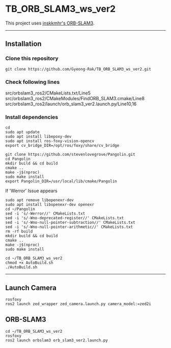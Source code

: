 # TB_ORB_SLAM3_ws_ver2

This project uses [jnskkmhr's ORB-SLAM3](https://github.com/jnskkmhr/orbslam3).

---

## Installation

### Clone this repository
```
git clone https://github.com/Gyeong-Rak/TB_ORB_SLAM3_ws_ver2.git
```

### Check following lines
src/orbslam3_ros2/CMakeLists.txt/Line5
src/orbslam3_ros2/CMakeModules/FindORB_SLAM3.cmake/Line8
src/orbslam3_ros2/launch/orb_slam3_ver2.launch.py/Line10,16

### Install dependencies
```
cd
sudo apt update
sudo apt install libepoxy-dev
sudo apt install ros-foxy-vision-opencv
export cv_bridge_DIR=/opt/ros/foxy/share/cv_bridge
```

```
git clone https://github.com/stevenlovegrove/Pangolin.git
cd Pangolin
mkdir build && cd build
cmake ..
make -j$(nproc)
sudo make install
export Pangolin_DIR=/usr/local/lib/cmake/Pangolin
```

If 'Werror' Issue appears
```
sudo apt remove libopenexr-dev
sudo apt install libopenexr-dev openexr
cd ~/Pangolin
sed -i 's/-Werror//' CMakeLists.txt
sed -i 's/-Wno-deprecated-register//' CMakeLists.txt
sed -i 's/-Wno-null-pointer-subtraction//' CMakeLists.txt
sed -i 's/-Wno-null-pointer-arithmetic//' CMakeLists.txt
rm -rf build
mkdir build && cd build
cmake ..
make -j$(nproc)
sudo make install
```

```
cd ~/TB_ORB_SLAM3_ws_ver2
chmod +x AutoBuild.sh
./AutoBuild.sh
```

---

## Launch Camera
```
rosfoxy
ros2 launch zed_wrapper zed_camera.launch.py camera_model:=zed2i
```

## ORB-SLAM3
```
cd ~/TB_ORB_SLAM3_ws_ver2
rosfoxy
ros2 launch orbslam3 orb_slam3_ver2.launch.py
```
